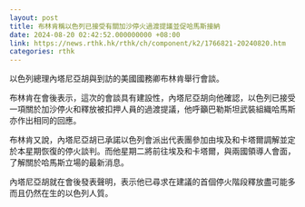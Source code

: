 ```yaml
---
layout: post
title: 布林肯稱以色列已接受有關加沙停火過渡提議並促哈馬斯接納
date: 2024-08-20 02:42:52.000000000 +08:00
link: https://news.rthk.hk/rthk/ch/component/k2/1766821-20240820.htm
categories: rthk
---
```


以色列總理內塔尼亞胡與到訪的美國國務卿布林肯舉行會談。

布林肯在會後表示，這次的會談具有建設性，內塔尼亞胡向他確認，以色列已接受一項關於加沙停火和釋放被扣押人員的過渡提議，他呼籲巴勒斯坦武裝組織哈馬斯亦作出相同的回應。

布林肯又說，內塔尼亞胡已承諾以色列會派出代表團參加由埃及和卡塔爾調解並定於本星期恢復的停火談判。而他星期二將前往埃及和卡塔爾，與兩國領導人會面，了解關於哈馬斯立場的最新消息。

內塔尼亞胡就在會後發表聲明，表示他已尋求在建議的首個停火階段釋放盡可能多而且仍然在生的以色列人質。
